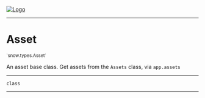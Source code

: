 
[![Logo](../../../images/logo.png)](../../../api/index.html)

---



<h1>Asset</h1>
<small>`snow.types.Asset`</small>

An asset base class. Get assets from the `Assets` class, via `app.assets`

---

`class`

---

&nbsp;
&nbsp;

